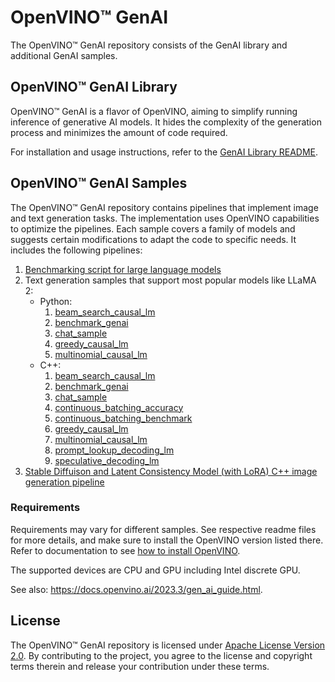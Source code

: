 # OpenVINO™ GenAI

The OpenVINO™ GenAI repository consists of the GenAI library and additional GenAI samples.

## OpenVINO™ GenAI Library

OpenVINO™ GenAI is a flavor of OpenVINO, aiming to simplify running inference of generative AI models.
It hides the complexity of the generation process and minimizes the amount of code required.

For installation and usage instructions, refer to the [GenAI Library README](./src/README.md).

## OpenVINO™ GenAI Samples

The OpenVINO™ GenAI repository contains pipelines that implement image and text generation tasks.
The implementation uses OpenVINO capabilities to optimize the pipelines. Each sample covers
a family of models and suggests certain modifications to adapt the code to specific needs.
It includes the following pipelines:

1. [Benchmarking script for large language models](./llm_bench/python/README.md)
2. Text generation samples that support most popular models like LLaMA 2:
   - Python:
     1. [beam_search_causal_lm](./samples/python/beam_search_causal_lm/README.md)
     1. [benchmark_genai](./samples/python/benchmark_genai/README.md)
     2. [chat_sample](./samples/python/chat_sample/README.md)
     3. [greedy_causal_lm](./samples/python/greedy_causal_lm/README.md)
     4. [multinomial_causal_lm](./samples/python/multinomial_causal_lm/README.md)
   - C++:
     1. [beam_search_causal_lm](./samples/cpp/beam_search_causal_lm/README.md)
     1. [benchmark_genai](./samples/cpp/benchmark_genai/README.md)
     2. [chat_sample](./samples/cpp/chat_sample/README.md)
     3. [continuous_batching_accuracy](./samples/cpp/continuous_batching_accuracy)
     4. [continuous_batching_benchmark](./samples/cpp/continuous_batching_benchmark)
     5. [greedy_causal_lm](./samples/cpp/greedy_causal_lm/README.md)
     6. [multinomial_causal_lm](./samples/cpp/multinomial_causal_lm/README.md)
     7. [prompt_lookup_decoding_lm](./samples/cpp/prompt_lookup_decoding_lm/README.md)
     8. [speculative_decoding_lm](./samples/cpp/speculative_decoding_lm/README.md)
3. [Stable Diffuison and Latent Consistency Model (with LoRA) C++ image generation pipeline](./samples/cpp/stable_diffusion/README.md)

### Requirements

Requirements may vary for different samples. See respective readme files for more details,
and make sure to install the OpenVINO version listed there. Refer to documentation to see
[how to install OpenVINO](https://docs.openvino.ai/install).

The supported devices are CPU and GPU including Intel discrete GPU.

See also: https://docs.openvino.ai/2023.3/gen_ai_guide.html.

## License

The OpenVINO™ GenAI repository is licensed under [Apache License Version 2.0](LICENSE).
By contributing to the project, you agree to the license and copyright terms therein and release
your contribution under these terms.
